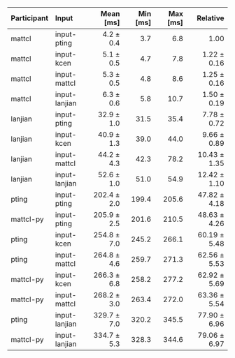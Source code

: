 | Participant | Input | Mean [ms] | Min [ms] | Max [ms] | Relative |
|:---|:---|---:|---:|---:|---:|
| mattcl | input-pting | 4.2 ± 0.4 | 3.7 | 6.8 | 1.00 |
| mattcl | input-kcen | 5.1 ± 0.5 | 4.7 | 7.8 | 1.22 ± 0.16 |
| mattcl | input-mattcl | 5.3 ± 0.5 | 4.8 | 8.6 | 1.25 ± 0.16 |
| mattcl | input-lanjian | 6.3 ± 0.6 | 5.8 | 10.7 | 1.50 ± 0.19 |
| lanjian | input-pting | 32.9 ± 1.0 | 31.5 | 35.4 | 7.78 ± 0.72 |
| lanjian | input-kcen | 40.9 ± 1.3 | 39.0 | 44.0 | 9.66 ± 0.89 |
| lanjian | input-mattcl | 44.2 ± 4.3 | 42.3 | 78.2 | 10.43 ± 1.35 |
| lanjian | input-lanjian | 52.6 ± 1.0 | 51.0 | 54.9 | 12.42 ± 1.10 |
| pting | input-pting | 202.4 ± 2.0 | 199.4 | 205.6 | 47.82 ± 4.18 |
| mattcl-py | input-pting | 205.9 ± 2.5 | 201.6 | 210.5 | 48.63 ± 4.26 |
| pting | input-kcen | 254.8 ± 7.0 | 245.2 | 266.1 | 60.19 ± 5.48 |
| pting | input-mattcl | 264.8 ± 4.6 | 259.7 | 271.3 | 62.56 ± 5.53 |
| mattcl-py | input-kcen | 266.3 ± 6.8 | 258.2 | 277.2 | 62.92 ± 5.69 |
| mattcl-py | input-mattcl | 268.2 ± 3.0 | 263.4 | 272.0 | 63.36 ± 5.54 |
| pting | input-lanjian | 329.7 ± 7.0 | 320.2 | 345.5 | 77.90 ± 6.96 |
| mattcl-py | input-lanjian | 334.7 ± 5.3 | 328.3 | 344.6 | 79.06 ± 6.97 |
